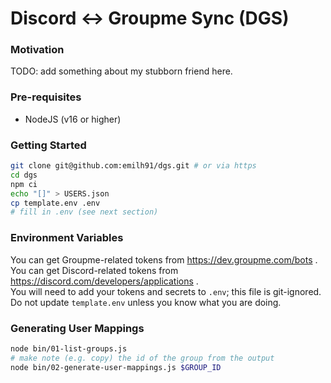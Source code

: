 # Discord <-> Groupme Sync (DGS)

### Motivation

TODO: add something about my stubborn friend here.

### Pre-requisites

- NodeJS (v16 or higher)

### Getting Started

```sh
git clone git@github.com:emilh91/dgs.git # or via https
cd dgs
npm ci
echo "[]" > USERS.json
cp template.env .env
# fill in .env (see next section)
```

### Environment Variables

You can get Groupme-related tokens from https://dev.groupme.com/bots .  
You can get Discord-related tokens from https://discord.com/developers/applications .  
You will need to add your tokens and secrets to `.env`; this file is git-ignored.  
Do not update `template.env` unless you know what you are doing.

### Generating User Mappings

```sh
node bin/01-list-groups.js
# make note (e.g. copy) the id of the group from the output
node bin/02-generate-user-mappings.js $GROUP_ID
```
